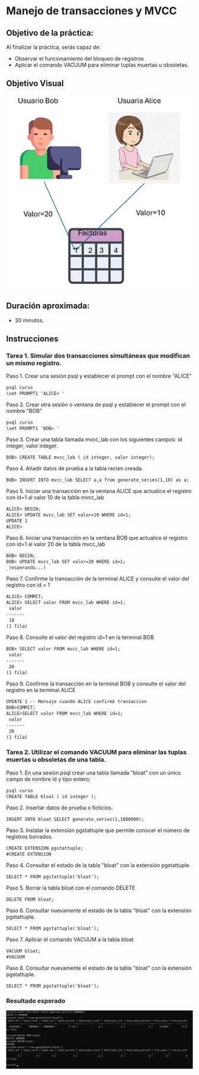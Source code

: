 # Manejo de transacciones y MVCC

## Objetivo de la práctica:
Al finalizar la práctica, serás capaz de:
- Observar el funcionamiento del bloqueo de registros
- Aplicar el comando VACUUM para eliminar tuplas muertas u obsoletas.

## Objetivo Visual 

![diagrama1](../images/lab3/img1.png)

## Duración aproximada:
- 30 minutos.

## Instrucciones 

### Tarea 1. Simular dos transacciones simultáneas que modifican un mismo registro.

Paso 1.  Crear una sesión psql y establecer el prompt con el nombre "ALICE"
```shell
psql curso 
\set PROMPT1 'ALICE> '
```
Paso 2.  Crear otra sesión o ventana de psql y establecer el prompt con el nombre "BOB"
```shell
psql curso
\set PROMPT1 'BOB> '
```

Paso 3. Crear una tabla llamada mvcc_lab con los siguientes campos: id integer, valor integer.
```shell 
BOB> CREATE TABLE mvcc_lab ( id integer, valor integer);
```

Paso 4. Añadir datos de prueba a la tabla recien creada.
```shell 
BOB> INSERT INTO mvcc_lab SELECT a,a from generate_series(1,10) as a;
```

Paso 5. Iniciar una transacción en la ventana ALICE que actualice el registro con id=1 al valor 10 de la tabla mvcc_lab
```shell 
ALICE> BEGIN;
ALICE> UPDATE mvcc_lab SET valor=10 WHERE id=1;
UPDATE 1
ALICE>
```
Paso 6. Iniciar una transacción en la ventana BOB que actualice el registro con id=1 al valor 20 de la tabla mvcc_lab
```shell 
BOB> BEGIN;
BOB> UPDATE mvcc_lab SET valor=20 WHERE id=1;
_(esperando...)
```
Paso 7. Confirme la transacción de la terminal ALICE y consulte el valor del registro con id = 1
```shell 
ALICE> COMMIT;
ALICE> SELECT valor FROM mvcc_lab WHERE id=1;
 valor
-------
 10
(1 fila)
```
Paso 8. Consulte el valor del registro id=1 en la terminal BOB
```shell 
BOB> SELECT valor FROM mvcc_lab WHERE id=1;
 valor
-------
 20
(1 fila)
```
Paso 9. Confirme la transacción en la terminal BOB y consulte el valor del registro en la terminal ALICE
```shell 
UPDATE 1 -- Mensaje cuando ALICE confirmó transaccion
BOB>COMMIT;
ALICE>SELECT valor FROM mvcc_lab WHERE id=1;
 valor
-------
 20
(1 fila)

```

### Tarea 2. Utilizar el comando VACUUM para eliminar las tuplas muertas u obsoletas de una tabla.
Paso 1. En una sesión psql crear una tabla llamada "bloat" con un único campo de nombre id y tipo entero;
```shell 
psql curso
CREATE TABLE bloat ( id integer );
```
Paso 2. Insertar datos de prueba o ficticios.
```shell 
INSERT INTO bloat SELECT generate_series(1,1000000);
```
Paso 3. Instalar la extensión pgstattuple que permite conocer el número de registros borrados.
```shell 
CREATE EXTENSION pgstattuple;
#CREATE EXTENSION
```
Paso 4. Consultar el estado de la tabla "bloat" con la extensión pgstattuple.
```shell 
SELECT * FROM pgstattuple('bloat');
```
Paso 5. Borrar la tabla bloat con el comando DELETE
```shell 
DELETE FROM bloat;
```
Paso 6. Consultar nuevamente el estado de la tabla "bloat" con la extensión pgstattuple.
```shell 
SELECT * FROM pgstattuple('bloat');
```
Paso 7. Aplicar el comando VACUUM a la tabla bloat
```shell 
VACUUM bloat;
#VACUUM
```
Paso 8. Consultar nuevamente el estado de la tabla "bloat" con la extensión pgstattuple.
```shell 
SELECT * FROM pgstattuple('bloat');
```


### Resultado esperado
![imagen resultado](../images/lab3/img2.png)
